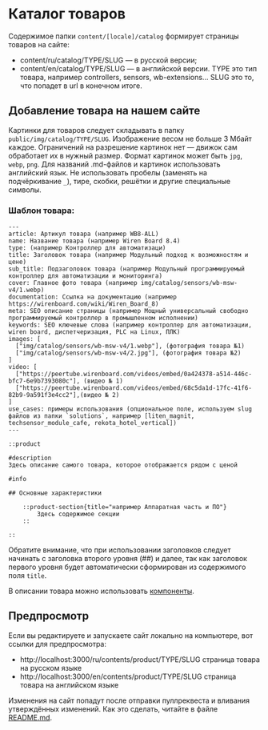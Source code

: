 # Каталог товаров

Содержимое папки `content/[locale]/catalog` формирует страницы товаров на сайте:
* content/ru/catalog/TYPE/SLUG — в русской версии;
* content/en/catalog/TYPE/SLUG — в английской версии.
TYPE это тип товара, например controllers, sensors, wb-extensions... SLUG это то, что попадет в url в конечном итоге.

## Добавление товара на нашем сайте
Картинки для товаров следует складывать в папку `public/img/catalog/TYPE/SLUG`. Изображение весом не больше 3 Мбайт каждое. Ограничений на разрешение картинок нет — движок сам обработает их в нужный размер. Формат картинок может быть `jpg`, `webp`, `png`. Для названий .md-файлов и картинок использовать английский язык. Не использовать пробелы (заменять на подчёркивание `_`), тире, скобки, решётки и другие специальные символы.

### Шаблон товара:
```
---
article: Артикул товара (например WB8-ALL)
name: Название товара (например Wiren Board 8.4)
type: (например Контроллер для автоматизаци)
title: Заголовок товара (например Модульный подход к возможностям и цене)
sub_title: Подзаголовок товара (например Модульный программируемый контроллер для автоматизации и мониторинга)
cover: Главное фото товара (например img/catalog/sensors/wb-msw-v4/1.webp)
documentation: Ссылка на документацию (например https://wirenboard.com/wiki/Wiren_Board_8)
meta: SEO описание страницы (например Мощный универсальный свободно программируемый контроллер в промышленном исполнении)
keywords: SEO ключевые слова (например контроллер для автоматизации, wiren board, диспетчеризация, PLC на Linux, ПЛК)
images: [
  ["img/catalog/sensors/wb-msw-v4/1.webp"], (фотография товара №1)
  ["img/catalog/sensors/wb-msw-v4/2.jpg"], (фотография товара №2)
]
video: [
  ["https://peertube.wirenboard.com/videos/embed/0a424378-a514-446c-bfc7-6e9b7393080c"], (видео № 1)
  ["https://peertube.wirenboard.com/videos/embed/68c5da1d-17fc-41f6-82b9-9a591f3e4cc2"],(видео № 2)
]
use_cases: примеры использования (опциональное поле, используем slug файлов из папки `solutions`, например [liten_magnit, techsensor_module_cafe, rekota_hotel_vertical])
---

::product

#description
Здесь описание самого товара, которое отображается рядом с ценой

#info

## Основные характеристики

    ::product-section{title="например Аппаратная часть и ПО"}
        Здесь содержимое секции
    ::

::
```

Обратите внимание, что при использовании заголовков следует начинать с заголовка второго уровня (##) и далее,
так как заголовок первого уровня будет автоматически сформирован из содержимого поля `title`.

В описании товара можно использовать [компоненты](./components.md).

## Предпросмотр 
Если вы редактируете и запускаете сайт локально на компьютере, вот ссылки для предпросмотра:
* http://localhost:3000/ru/contents/product/TYPE/SLUG страница товара на русском языке
* http://localhost:3000/en/contents/product/TYPE/SLUG страница товара на английском языке

Изменения на сайт попадут после отправки пуллреквеста и вливания утверждённых изменений. Как это сделать, читайте в файле [README.md](/README.md).
